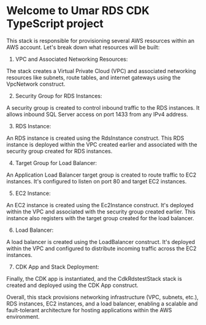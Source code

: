 # Welcome to Umar RDS CDK TypeScript project

This stack is responsible for provisioning several AWS resources within an AWS account. Let's break down what resources will be built:

01. VPC and Associated Networking Resources:

The stack creates a Virtual Private Cloud (VPC) and associated networking resources like subnets, route tables, and internet gateways using the VpcNetwork construct.

02. Security Group for RDS Instances:

A security group is created to control inbound traffic to the RDS instances. It allows inbound SQL Server access on port 1433 from any IPv4 address.

03. RDS Instance:

An RDS instance is created using the RdsInstance construct. This RDS instance is deployed within the VPC created earlier and associated with the security group created for RDS instances.

04. Target Group for Load Balancer:

An Application Load Balancer target group is created to route traffic to EC2 instances. It's configured to listen on port 80 and target EC2 instances.

05. EC2 Instance:

An EC2 instance is created using the Ec2Instance construct. It's deployed within the VPC and associated with the security group created earlier. This instance also registers with the target group created for the load balancer.

06. Load Balancer:

A load balancer is created using the LoadBalancer construct. It's deployed within the VPC and configured to distribute incoming traffic across the EC2 instances.

07. CDK App and Stack Deployment:

Finally, the CDK app is instantiated, and the CdkRdstestStack stack is created and deployed using the CDK App construct.

Overall, this stack provisions networking infrastructure (VPC, subnets, etc.), RDS instances, EC2 instances, and a load balancer, enabling a scalable and fault-tolerant architecture for hosting applications within the AWS environment.